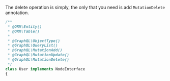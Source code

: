 The delete operation is simply, 
the only that you need is add `MutationDelete` annotation.
 
 ````php
 /**
  * @ORM\Entity()
  * @ORM\Table()
  *
  * @GraphQL\ObjectType()
  * @GraphQL\QueryList()
  * @GraphQL\MutationAdd()
  * @GraphQL\MutationUpdate()
  * @GraphQL\MutationDelete()
  */
 class User implements NodeInterface
 {
 ````
